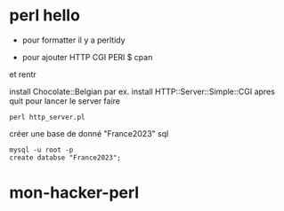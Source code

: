 # perl hello 

* pour formatter il y a perltidy

* pour ajouter HTTP CGI PERl 
$ cpan

et rentr

install Chocolate::Belgian
par ex.
install HTTP::Server::Simple::CGI
apres 
quit
pour lancer le server faire

```
perl http_server.pl
```


créer une base de donné "France2023" sql
```
mysql -u root -p
create databse "France2023";
```
# mon-hacker-perl
